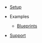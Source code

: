 - [Setup](setup.md)

- Examples
  - [Blueprints](examples.md)
  <!--- [C++](cppexamples.md)-->

- [Support](support.md)
